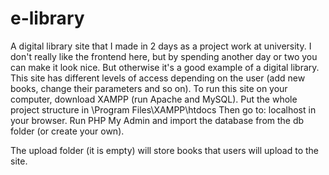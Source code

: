 # e-library
A digital library site that I made in 2 days as a project work at university. I don't really like the frontend here, but by spending another day or two you can make it look nice. But otherwise it's a good example of a digital library. This site has different levels of access depending on the user (add new books, change their parameters and so on). 
To run this site on your computer, download XAMPP (run Apache and MySQL). Put the whole project structure in \Program Files\XAMPP\htdocs 
Then go to: localhost in your browser. Run PHP My Admin and import the database from the db folder (or create your own).

The upload folder (it is empty) will store books that users will upload to the site.
